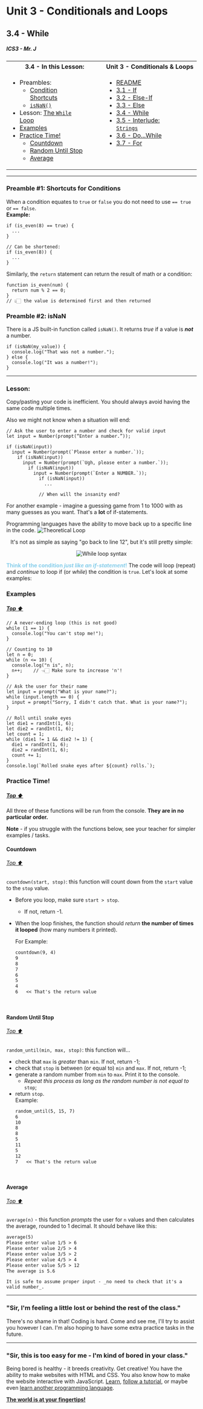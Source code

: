# Unit 3 - Conditionals and Loops

## 3.4 - While

##### ICS3 - Mr. J
<table>
<tr>
<th>3.4 - In this Lesson:</th>
<th>Unit 3 - Conditionals & Loops</th>
</tr>
<tr>
<td td valign="top" style="height: 100px;padding-right:50px">

- Preambles: 
  - [Condition Shortcuts](#preamble-1-shortcuts-for-conditions)
  - [`isNaN()`](#preamble-2-isnan)
- Lesson: [The `While` Loop](#lesson)
- [Examples](#examples)
- [Practice Time!](#practice-time)
  - [Countdown](#countdown)
  - [Random Until Stop](#random-until-stop)
  - [Average](#average)
    
</td>
<td td valign="top" style="height: 100px;padding-right:50px">

- [README](../../README.md)
- [3.1 - If](../1%20-%20Conditionals/1%20-%20IF.md)
- [3.2 - Else-If](../1%20-%20Conditionals/2%20-%20Else-If.md)
- [3.3 - Else](../1%20-%20Conditionals/3%20-%20Else.md)
- [3.4 - While](./4%20-%20While.md)
- [3.5 - Interlude: `Strings`](./5%20-%20Interlude_Strings.md)
- [3.6 - Do...While](./6%20-%20Do-While.md)
- [3.7 - For](./7%20-%20For.md)

</td></tr></table>

---

### Preamble #1: Shortcuts for Conditions

When a condition equates to `true` or `false` you do not need to use `== true` or `== false`.   
**Example:**  
```JS
if (is_even(8) == true) {
  ...
}

// Can be shortened:
if (is_even(8)) {
  ...
}
```

Similarly, the `return` statement can return the result of math or a condition:
```JS
function is_even(num) {
  return num % 2 == 0;
}
// 👆🏻 the value is determined first and then returned
```


### Preamble #2: isNaN

There is a JS built-in function called `isNaN()`. It returns _true_ if a value is **_not_** a number.
```JS
if (isNaN(my_value)) {
  console.log("That was not a number.");
} else {
  console.log("It was a number!");
}
```

---

### Lesson:

Copy/pasting your code is inefficient. You should always avoid having the same code multiple times.

Also we might not know when a situation will end:
```JS
// Ask the user to enter a number and check for valid input
let input = Number(prompt(“Enter a number.”));

if (isNaN(input))
  input = Number(prompt(`Please enter a number.`));
    if (isNaN(input))
      input = Number(prompt(`Ugh, please enter a number.`));
        if (isNaN(input))
          input = Number(prompt(`Enter a NUMBER.`));
            if (isNaN(input))
              ... 

            // When will the insanity end?
```

For another example - imagine a guessing game from 1 to 1000 with as many guesses as you want. That's a **lot** of if-statements.

Programming languages have the ability to move back up to a specific line in the code. 
<img src="../images/pretend_loop.jpg" alt="Theoretical Loop">

<div style="text-align:center;">
    <p>
        It's not as simple as saying "go back to line 12", but it's still pretty simple:
    </p>
    <img src="../images/while.jpg" alt="While loop syntax">
</div>

<span style="color:skyblue;">**Think of the condition _just like an if-statement_!**</span> The code will loop (repeat) and _continue_ to loop if (or _while_) the condition is `true`. Let's look at some examples:

### Examples

##### [Top ⬆](#34---while)

```JS
// A never-ending loop (this is not good)
while (1 == 1) {
  console.log("You can't stop me!");
}

// Counting to 10
let n = 0;
while (n <= 10) {
  console.log("n is", n);
  n++;    // 👈🏻 Make sure to increase 'n'!
}

// Ask the user for their name
let input = prompt("What is your name?");
while (input.length == 0) {
  input = prompt("Sorry, I didn't catch that. What is your name?");
}

// Roll until snake eyes
let die1 = randInt(1, 6);
let die2 = randInt(1, 6);
let count = 1;
while (die1 != 1 && die2 != 1) {
  die1 = randInt(1, 6);
  die2 = randInt(1, 6);
  count += 1;
}
console.log(`Rolled snake eyes after ${count} rolls.`);
```

### Practice Time!

##### [Top ⬆](#34---while)

All three of these functions will be run from the console. **They are in no particular order.**

**Note** - if you struggle with the functions below, see your teacher for simpler examples / tasks.

#### Countdown

###### [Top ⬆](#34---while)

`countdown(start, stop)`: this function will count down from the `start` value to the `stop` value.
  - Before you loop, make sure `start > stop`.
    - If not, return -1.
  - When the loop finishes, the function should _return_ **the number of times it looped** (how many numbers it printed).  

    For Example:
    ```txt
    countdown(9, 4)
    9
    8
    7
    6
    5
    4
    6   << That's the return value
    ```
<br>


#### Random Until Stop

###### [Top ⬆](#34---while)

`random_until(min, max, stop)`: this function will...

  - check that `max` is _greater_ than `min`. If not, return -1;
  - check that `stop` is between (or equal to) `min` and `max`. If not, return -1;
  - generate a random number from `min` to `max`. Print it to the console.
    - _Repeat this process as long as the random number is not equal to_ `stop`;
  - return `stop`.  
    Example:
    ```txt
    random_until(5, 15, 7)
    6
    10
    8
    8
    5
    11
    5
    12
    7   << That's the return value
    ```
<br>

#### Average

###### [Top ⬆](#34---while)

`average(n)` - this function _prompts_ the user for `n` values and then calculates the average, rounded to 1 decimal. It should behave like this:
   ```txt
   average(5)
   Please enter value 1/5 > 6
   Please enter value 2/5 > 4
   Please enter value 3/5 > 2
   Please enter value 4/5 > 4
   Please enter value 5/5 > 12
   The average is 5.6
   ```
    It is safe to assume proper input - _no need to check that it's a valid number_.


---

### "Sir, I'm feeling a little lost or behind the rest of the class."

There's no shame in that! Coding is hard. Come and see me, I'll try to assist you however I can. I'm also hoping to have some extra practice tasks in the future.

---

### "Sir, this is too easy for me - I'm kind of bored in your class."

Being bored is healthy - it breeds creativity. Get creative! You have the ability to make websites with HTML and CSS. You also know how to make the website interactive with JavaScript. [Learn](https://pll.harvard.edu/course/cs50-introduction-computer-science), [follow a tutorial](https://p5js.org/tutorials/), or maybe even [learn another programming language](https://www.learncpp.com/).

[**The world is at your fingertips!**](https://www.google.com/search?q=how+do+I+learn+to+program)

<br>
